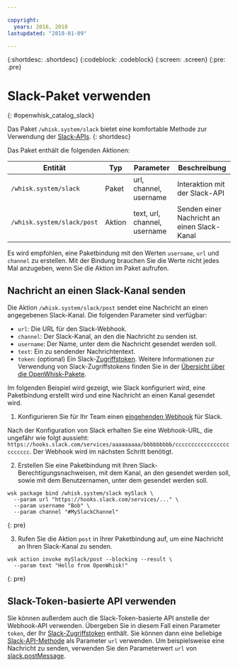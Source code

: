 ```yaml
---

copyright:
  years: 2016, 2018
lastupdated: "2018-01-09"

---
```


{:shortdesc: .shortdesc}
{:codeblock: .codeblock}
{:screen: .screen}
{:pre: .pre}

# Slack-Paket verwenden
{: #openwhisk_catalog_slack}

Das Paket `/whisk.system/slack` bietet eine komfortable Methode zur Verwendung der [Slack-APIs](https://api.slack.com/).
{: shortdesc}

Das Paket enthält die folgenden Aktionen:

| Entität | Typ | Parameter | Beschreibung |
| --- | --- | --- | --- |
| `/whisk.system/slack` | Paket | url, channel, username | Interaktion mit der Slack-API |
| `/whisk.system/slack/post` | Aktion | text, url, channel, username | Senden einer Nachricht an einen Slack-Kanal |

Es wird empfohlen, eine Paketbindung mit den Werten `username`, `url` und `channel` zu erstellen. Mit der Bindung brauchen Sie die Werte nicht jedes Mal anzugeben, wenn Sie die Aktion im Paket aufrufen.

## Nachricht an einen Slack-Kanal senden

Die Aktion `/whisk.system/slack/post` sendet eine Nachricht an einen angegebenen Slack-Kanal. Die folgenden Parameter sind verfügbar:

- `url`: Die URL für den Slack-Webhook.
- `channel`: Der Slack-Kanal, an den die Nachricht zu senden ist.
- `username`: Der Name, unter dem die Nachricht gesendet werden soll.
- `text`: Ein zu sendender Nachrichtentext.
- `token`: (optional) Ein Slack-[Zugriffstoken](https://api.slack.com/tokens). Weitere Informationen zur Verwendung von Slack-Zugriffstokens finden Sie in der [Übersicht über die OpenWhisk-Pakete](./openwhisk_catalog.html).

Im folgenden Beispiel wird gezeigt, wie Slack konfiguriert wird, eine Paketbindung erstellt wird und eine Nachricht an einen Kanal gesendet wird.

1. Konfigurieren Sie für Ihr Team einen [eingehenden Webhook](https://api.slack.com/incoming-webhooks) für Slack.
  
  Nach der Konfiguration von Slack erhalten Sie eine Webhook-URL, die ungefähr wie folgt aussieht: `https://hooks.slack.com/services/aaaaaaaaa/bbbbbbbbb/cccccccccccccccccccccccc`. Der Webhook wird im nächsten Schritt benötigt.
  
2. Erstellen Sie eine Paketbindung mit Ihren Slack-Berechtigungsnachweisen, mit dem Kanal, an den gesendet werden soll, sowie mit dem Benutzernamen, unter dem gesendet werden soll.
  
  ```
  wsk package bind /whisk.system/slack mySlack \
    --param url "https://hooks.slack.com/services/..." \
    --param username "Bob" \
    --param channel "#MySlackChannel"
  ```
  {: pre}
  
3. Rufen Sie die Aktion `post` in Ihrer Paketbindung auf, um eine Nachricht an Ihren Slack-Kanal zu senden.
  
  ```
  wsk action invoke mySlack/post --blocking --result \
    --param text "Hello from OpenWhisk!"
  ```
  {: pre}
  

## Slack-Token-basierte API verwenden

Sie können außerdem auch die Slack-Token-basierte API anstelle der Webhook-API verwenden. Übergeben Sie in diesem Fall einen Parameter `token`, der Ihr [Slack-Zugriffstoken](https://api.slack.com/tokens) enthält. Sie können dann eine beliebige [Slack-API-Methode](https://api.slack.com/methods) als Parameter `url` verwenden. Um beispielsweise eine Nachricht zu senden, verwenden Sie den Parameterwert `url` von [slack.postMessage](https://api.slack.com/methods/chat.postMessage).
